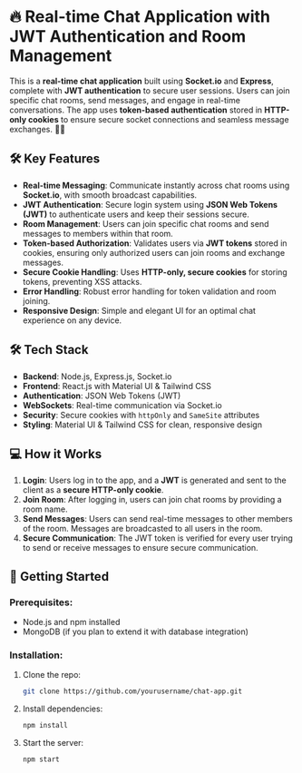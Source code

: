 # 🔥 Real-time Chat Application with JWT Authentication and Room Management

This is a **real-time chat application** built using **Socket.io** and **Express**, complete with **JWT authentication** to secure user sessions. Users can join specific chat rooms, send messages, and engage in real-time conversations. The app uses **token-based authentication** stored in **HTTP-only cookies** to ensure secure socket connections and seamless message exchanges. 💬✨

## 🛠️ Key Features
- **Real-time Messaging**: Communicate instantly across chat rooms using **Socket.io**, with smooth broadcast capabilities.
- **JWT Authentication**: Secure login system using **JSON Web Tokens (JWT)** to authenticate users and keep their sessions secure.
- **Room Management**: Users can join specific chat rooms and send messages to members within that room.
- **Token-based Authorization**: Validates users via **JWT tokens** stored in cookies, ensuring only authorized users can join rooms and exchange messages.
- **Secure Cookie Handling**: Uses **HTTP-only, secure cookies** for storing tokens, preventing XSS attacks.
- **Error Handling**: Robust error handling for token validation and room joining.
- **Responsive Design**: Simple and elegant UI for an optimal chat experience on any device.

## 🛠️ Tech Stack
- **Backend**: Node.js, Express.js, Socket.io
- **Frontend**: React.js with Material UI & Tailwind CSS
- **Authentication**: JSON Web Tokens (JWT)
- **WebSockets**: Real-time communication via Socket.io
- **Security**: Secure cookies with `httpOnly` and `SameSite` attributes
- **Styling**: Material UI & Tailwind CSS for clean, responsive design

## 💻 How it Works
1. **Login**: Users log in to the app, and a **JWT** is generated and sent to the client as a **secure HTTP-only cookie**.
2. **Join Room**: After logging in, users can join chat rooms by providing a room name.
3. **Send Messages**: Users can send real-time messages to other members of the room. Messages are broadcasted to all users in the room.
4. **Secure Communication**: The JWT token is verified for every user trying to send or receive messages to ensure secure communication.

## 🚀 Getting Started
### Prerequisites:
- Node.js and npm installed
- MongoDB (if you plan to extend it with database integration)

### Installation:
1. Clone the repo:
   ```bash
   git clone https://github.com/yourusername/chat-app.git
   ```
2. Install dependencies:
   ```bash
   npm install
   ```
3. Start the server:
   ```bash
   npm start
   ```

